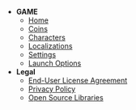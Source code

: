 - **GAME**
  - [Home](/en/home)
  - [Coins](/en/dlce/coins.md)
  - [Characters](/en/dlce/character.md)
  - [Localizations](/en/dlce/localization.md)
  - [Settings](/en/dlce/game-settings.md)
  - [Launch Options](/en/dlce/commands.md)
- **Legal**
  - [End-User License Agreement](/en/legal/eula.md)
  - [Privacy Policy](/en/legal/privacy.md)
  - [Open Source Libraries](/en/legal/open-source.md)